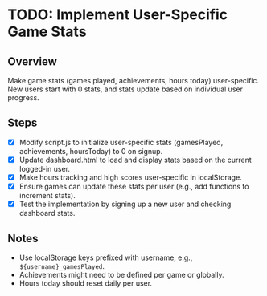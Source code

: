 # TODO: Implement User-Specific Game Stats

## Overview
Make game stats (games played, achievements, hours today) user-specific. New users start with 0 stats, and stats update based on individual user progress.

## Steps
- [x] Modify script.js to initialize user-specific stats (gamesPlayed, achievements, hoursToday) to 0 on signup.
- [x] Update dashboard.html to load and display stats based on the current logged-in user.
- [x] Make hours tracking and high scores user-specific in localStorage.
- [x] Ensure games can update these stats per user (e.g., add functions to increment stats).
- [x] Test the implementation by signing up a new user and checking dashboard stats.

## Notes
- Use localStorage keys prefixed with username, e.g., `${username}_gamesPlayed`.
- Achievements might need to be defined per game or globally.
- Hours today should reset daily per user.
